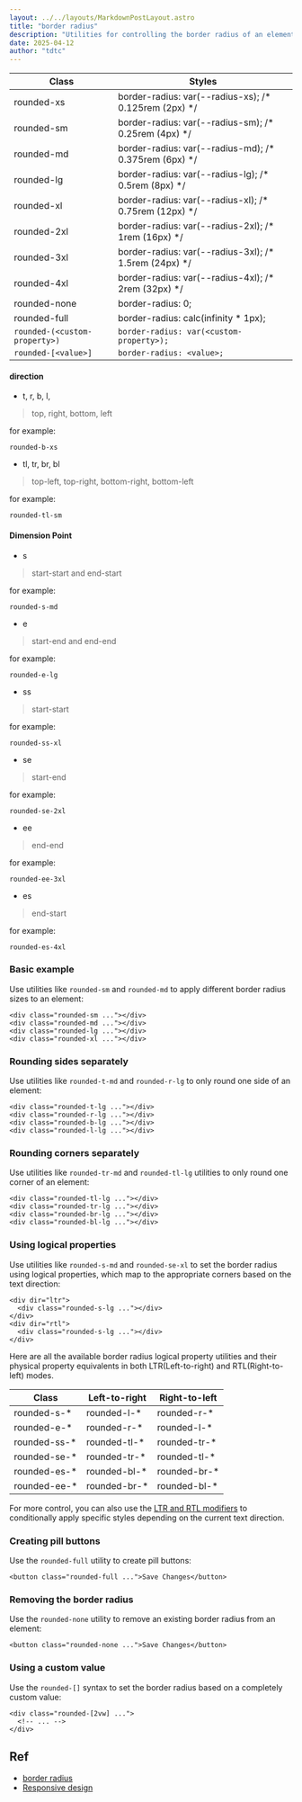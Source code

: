 ```yaml
---
layout: ../../layouts/MarkdownPostLayout.astro
title: "border radius"
description: "Utilities for controlling the border radius of an element."
date: 2025-04-12
author: "tdtc"
---
```

|Class|Styles|
|-|-|
|rounded-xs|border-radius: var(--radius-xs); /* 0.125rem (2px) */|
|rounded-sm|border-radius: var(--radius-sm); /* 0.25rem (4px) */|
|rounded-md|border-radius: var(--radius-md); /* 0.375rem (6px) */|
|rounded-lg|border-radius: var(--radius-lg); /* 0.5rem (8px) */|
|rounded-xl|border-radius: var(--radius-xl); /* 0.75rem (12px) */|
|rounded-2xl|border-radius: var(--radius-2xl); /* 1rem (16px) */|
|rounded-3xl|border-radius: var(--radius-3xl); /* 1.5rem (24px) */|
|rounded-4xl|border-radius: var(--radius-4xl); /* 2rem (32px) */|
|rounded-none|border-radius: 0;|
|rounded-full|border-radius: calc(infinity * 1px);|
|`rounded-(<custom-property>)`|`border-radius: var(<custom-property>);`|
|`rounded-[<value>]`|`border-radius: <value>;`|

#### direction
- t, r, b, l,
> top, right, bottom, left

for example:
```
rounded-b-xs
```

- tl, tr, br, bl
> top-left, top-right, bottom-right, bottom-left

for example: 
```
rounded-tl-sm
```

#### Dimension Point
- s
> start-start and end-start

for example:
```
rounded-s-md
```

- e
> start-end and end-end

for example: 
```
rounded-e-lg
```

- ss
> start-start

for example:
```
rounded-ss-xl
```

- se
> start-end

for example: 
```
rounded-se-2xl
```

- ee
> end-end

for example: 
```
rounded-ee-3xl
```

- es
> end-start

for example: 
```
rounded-es-4xl
```


### Basic example
Use utilities like <code>rounded-sm</code> and <code>rounded-md</code> to apply different border radius sizes to an element:
```
<div class="rounded-sm ..."></div>
<div class="rounded-md ..."></div>
<div class="rounded-lg ..."></div>
<div class="rounded-xl ..."></div>
```

### Rounding sides separately
Use utilities like <code>rounded-t-md</code> and <code>rounded-r-lg</code> to only round one side of an element:
```
<div class="rounded-t-lg ..."></div>
<div class="rounded-r-lg ..."></div>
<div class="rounded-b-lg ..."></div>
<div class="rounded-l-lg ..."></div>
```

### Rounding corners separately
Use utilities like <code>rounded-tr-md</code> and <code>rounded-tl-lg</code> utilities to only round one corner of an element:
```
<div class="rounded-tl-lg ..."></div>
<div class="rounded-tr-lg ..."></div>
<div class="rounded-br-lg ..."></div>
<div class="rounded-bl-lg ..."></div>
```

### Using logical properties
Use utilities like <code>rounded-s-md</code> and <code>rounded-se-xl</code> to set 
the border radius using logical properties, which map to the appropriate corners based on the text direction:
```
<div dir="ltr">
  <div class="rounded-s-lg ..."></div>
</div>
<div dir="rtl">
  <div class="rounded-s-lg ..."></div>
</div>
```

Here are all the available border radius logical property utilities and 
their physical property equivalents in both LTR(Left-to-right) and RTL(Right-to-left) modes.

|Class|Left-to-right|Right-to-left|
|-|-|-|
|rounded-s-*|rounded-l-*|rounded-r-*|
|rounded-e-*|rounded-r-*|rounded-l-*|
|rounded-ss-*|rounded-tl-*|rounded-tr-*|
|rounded-se-*|rounded-tr-*|rounded-tl-*|
|rounded-es-*|rounded-bl-*|rounded-br-*|
|rounded-ee-*|rounded-br-*|rounded-bl-*|

For more control, you can also use the [LTR and RTL modifiers](https://tailwindcss.com/docs/hover-focus-and-other-states#rtl-support) to 
conditionally apply specific styles depending on the current text direction.

### Creating pill buttons
Use the <code>rounded-full</code> utility to create pill buttons:
```
<button class="rounded-full ...">Save Changes</button>
```

### Removing the border radius
Use the <code>rounded-none</code> utility to remove an existing border radius from an element:
```
<button class="rounded-none ...">Save Changes</button>
```

### Using a custom value
Use the <code>rounded-[<value>]</code> syntax to set the border radius based on a completely custom value:
```
<div class="rounded-[2vw] ...">
  <!-- ... -->
</div>
```

## Ref
- [border radius](https://tailwindcss.com/docs/border-radius)
- [Responsive design](https://tailwindcss.com/docs/border-radius#responsive-design)
